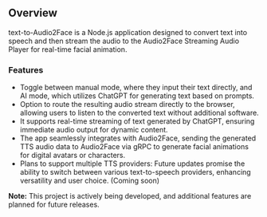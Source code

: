 ## Overview
text-to-Audio2Face is a Node.js application designed to convert text into speech and then stream the audio to the Audio2Face Streaming Audio Player for real-time facial animation. 

### Features
- Toggle between manual mode, where they input their text directly, and AI mode, which utilizes ChatGPT for generating text based on prompts.
- Option to route the resulting audio stream directly to the browser, allowing users to listen to the converted text without additional software.
- It supports real-time streaming of text generated by ChatGPT, ensuring immediate audio output for dynamic content.
- The app seamlessly integrates with Audio2Face, sending the generated TTS audio data to Audio2Face via gRPC to generate facial animations for digital avatars or characters.
- Plans to support multiple TTS providers: Future updates promise the ability to switch between various text-to-speech providers, enhancing versatility and user choice. (Coming soon)


**Note:** This project is actively being developed, and additional features are planned for future releases.